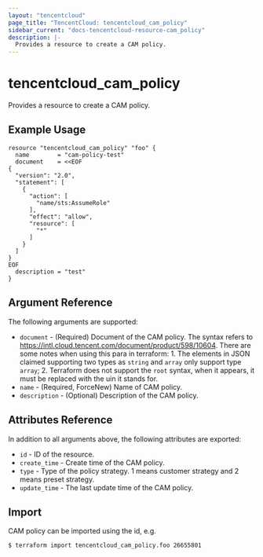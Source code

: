 ```yaml
---
layout: "tencentcloud"
page_title: "TencentCloud: tencentcloud_cam_policy"
sidebar_current: "docs-tencentcloud-resource-cam_policy"
description: |-
  Provides a resource to create a CAM policy.
---
```


# tencentcloud_cam_policy

Provides a resource to create a CAM policy.

## Example Usage

```hcl
resource "tencentcloud_cam_policy" "foo" {
  name        = "cam-policy-test"
  document    = <<EOF
{
  "version": "2.0",
  "statement": [
    {
      "action": [
        "name/sts:AssumeRole"
      ],
      "effect": "allow",
      "resource": [
        "*"
      ]
    }
  ]
}
EOF
  description = "test"
}
```

## Argument Reference

The following arguments are supported:

* `document` - (Required) Document of the CAM policy. The syntax refers to https://intl.cloud.tencent.com/document/product/598/10604. There are some notes when using this para in terraform: 1. The elements in JSON claimed supporting two types as `string` and `array` only support type `array`; 2. Terraform does not support the `root` syntax, when it appears, it must be replaced with the uin it stands for.
* `name` - (Required, ForceNew) Name of CAM policy.
* `description` - (Optional) Description of the CAM policy.

## Attributes Reference

In addition to all arguments above, the following attributes are exported:

* `id` - ID of the resource.
* `create_time` - Create time of the CAM policy.
* `type` - Type of the policy strategy. 1 means customer strategy and 2 means preset strategy.
* `update_time` - The last update time of the CAM policy.


## Import

CAM policy can be imported using the id, e.g.

```
$ terraform import tencentcloud_cam_policy.foo 26655801
```

